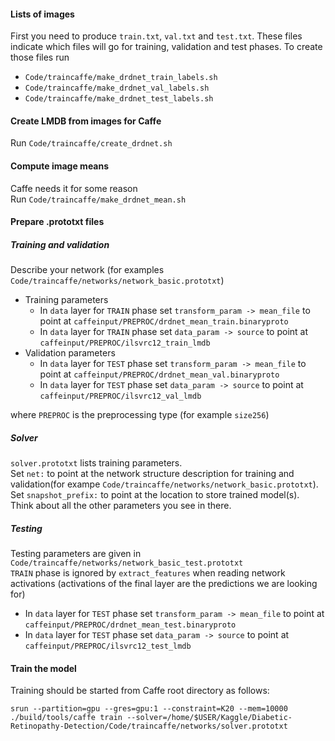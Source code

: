 #### Lists of images
First you need to produce `train.txt`, `val.txt` and `test.txt`. These files indicate which files will go for training, validation and test phases. To create those files run
* `Code/traincaffe/make_drdnet_train_labels.sh`
* `Code/traincaffe/make_drdnet_val_labels.sh`
* `Code/traincaffe/make_drdnet_test_labels.sh`


#### Create LMDB from images for Caffe
Run `Code/traincaffe/create_drdnet.sh`


#### Compute image means
Caffe needs it for some reason  
Run `Code/traincaffe/make_drdnet_mean.sh`


#### Prepare .prototxt files
##### Training and validation
Describe your network (for examples `Code/traincaffe/networks/network_basic.prototxt`)  
* Training parameters
  * In `data` layer for `TRAIN` phase set `transform_param -> mean_file` to point at `caffeinput/PREPROC/drdnet_mean_train.binaryproto`  
  * In `data` layer for `TRAIN` phase set `data_param -> source` to point at `caffeinput/PREPROC/ilsvrc12_train_lmdb`  
* Validation parameters
  * In `data` layer for `TEST` phase set `transform_param -> mean_file` to point at `caffeinput/PREPROC/drdnet_mean_val.binaryproto`
  * In `data` layer for `TEST` phase set `data_param -> source` to point at `caffeinput/PREPROC/ilsvrc12_val_lmdb`  

where `PREPROC` is the preprocessing type (for example `size256`)

##### Solver
`solver.prototxt` lists training parameters.  
Set `net:` to point at the network structure description for training and validation(for exampe `Code/traincaffe/networks/network_basic.prototxt`).  
Set `snapshot_prefix:` to point at the location to store trained model(s).  
Think about all the other parameters you see in there.

##### Testing
Testing parameters are given in `Code/traincaffe/networks/network_basic_test.prototxt`  
`TRAIN` phase is ignored by `extract_features` when reading network activations (activations of the final layer are the predictions we are looking for)  
* In `data` layer for `TEST` phase set `transform_param -> mean_file` to point at `caffeinput/PREPROC/drdnet_mean_test.binaryproto`
* In `data` layer for `TEST` phase set `data_param -> source` to point at `caffeinput/PREPROC/ilsvrc12_test_lmdb`  

#### Train the model
Training should be started from Caffe root directory as follows:  
```
srun --partition=gpu --gres=gpu:1 --constraint=K20 --mem=10000 ./build/tools/caffe train --solver=/home/$USER/Kaggle/Diabetic-Retinopathy-Detection/Code/traincaffe/networks/solver.prototxt
```
